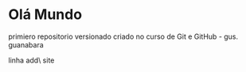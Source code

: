 # Olá Mundo

primiero repositorio versionado criado no curso de Git e GitHub - gus. guanabara

linha add\ site
